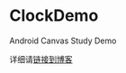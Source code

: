 # ClockDemo
Android Canvas Study Demo

详细请[链接到博客](http://blog.csdn.net/sogoe12345/article/details/44300975)
